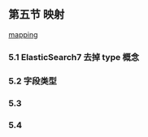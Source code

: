 ## 第五节 映射

[mapping](https://www.elastic.co/guide/en/elasticsearch/reference/current/mapping.html)

### 5.1 ElasticSearch7 去掉 type 概念





### 5.2 字段类型








### 5.3 



### 5.4 

